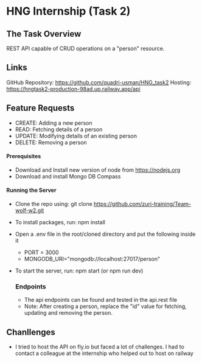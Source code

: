 # HNG Internship (Task 2)

## The Task Overview

REST API capable of CRUD operations on a "person" resource.

## Links

GitHub Repository: https://github.com/quadri-usman/HNG_task2
Hosting: https://hngtask2-production-98ad.up.railway.app/api

## Feature Requests

- CREATE: Adding a new person
- READ: Fetching details of a person
- UPDATE: Modifying details of an existing person
- DELETE: Removing a person

#### Prerequisites

- Download and Install new version of node from https://nodejs.org
- Download and install Mongo DB Compass

#### Running the Server

- Clone the repo using: git clone https://github.com/zuri-training/Team-wolf-w2.git
- To install packages, run: npm install
- Open a .env file in the root/cloned directory and put the following inside it
  - PORT = 3000
  - MONGODB_URI="mongodb://localhost:27017/person"
- To start the server, run: npm start (or npm run dev)

  ### Endpoints

  - The api endpoints can be found and tested in the api.rest file
  - Note: After creating a person, replace the "id" value for fetching, updating and removing the person.

## Chanllenges 
- I tried to host the API on fly.io but faced a lot of challenges. I had to contact a colleague at the internship who helped out to host on railway

